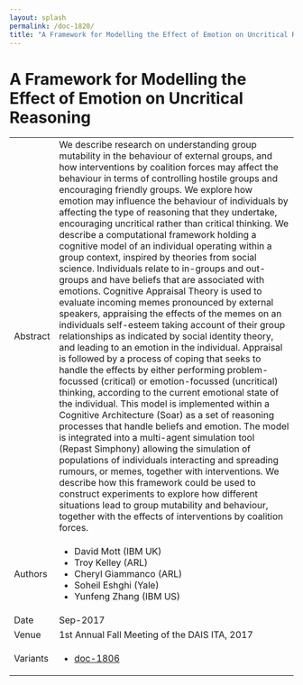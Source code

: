 ```yaml
---
layout: splash
permalink: /doc-1820/
title: "A Framework for Modelling the Effect of Emotion on Uncritical Reasoning"
---
```


# A Framework for Modelling the Effect of Emotion on Uncritical Reasoning

<table>
    <tbody>
    <tr>
        <td>Abstract</td>
        <td>We describe research on understanding group mutability in the behaviour of external groups, and how interventions by coalition forces may affect the behaviour in terms of controlling hostile groups and encouraging friendly groups. We explore how emotion may influence the behaviour of individuals by affecting the type of reasoning that they undertake, encouraging uncritical rather than critical thinking. We describe a computational framework holding a cognitive model of an individual operating within a group context, inspired by theories from social science. Individuals relate to in-groups and out-groups and have beliefs that are associated with emotions. Cognitive Appraisal Theory is used to evaluate incoming memes pronounced by external speakers, appraising the effects of the memes on an individuals self-esteem taking account of their group relationships as indicated by social identity theory, and leading to an emotion in the individual. Appraisal is followed by a process of coping that seeks to handle the effects by either performing problem-focussed (critical) or emotion-focussed (uncritical) thinking, according to the current emotional state of the individual. This model is implemented within a Cognitive Architecture (Soar) as a set of reasoning processes that handle beliefs and emotion. The model is integrated into a multi-agent simulation tool (Repast Simphony) allowing the simulation of populations of individuals interacting and spreading rumours, or memes, together with interventions. We describe how this framework could be used to construct experiments to explore how different situations lead to group mutability and behaviour, together with the effects of interventions by coalition forces.</td>
    </tr>
    <tr>
        <td>Authors</td>
        <td>
            <ul>
                <li>David Mott (IBM UK)</li>
                <li>Troy Kelley (ARL)</li>
                <li>Cheryl Giammanco (ARL)</li>
                <li>Soheil Eshghi (Yale)</li>
                <li>Yunfeng Zhang (IBM US)</li>
            </ul>
        </td>
    </tr>
    <tr>
        <td>Date</td>
        <td>Sep-2017</td>
    </tr>
    <tr>
        <td>Venue</td>
        <td>1st Annual Fall Meeting of the DAIS ITA, 2017</td>
    </tr>
        <tr>
            <td>Variants</td>
            <td>
                <ul>
                    <li><a href="\doc-1806\">doc-1806</a></li>
                </ul>
            </td>
        </tr>
    </tbody>
</table>
